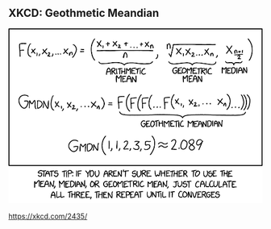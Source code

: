 ## XKCD: Geothmetic Meandian

![XKCD: Geothmetic Meandian](.github/geothmetic_meandian_2x.png)

https://xkcd.com/2435/

